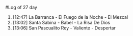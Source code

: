 #Log of 27 day

1. [12:47] La Barranca - El Fuego de la Noche - El Mezcal
1. [13:02] Santa Sabina - Babel - La Risa De Dios
1. [13:06] San Pascualito Rey - Valiente - Despertar
